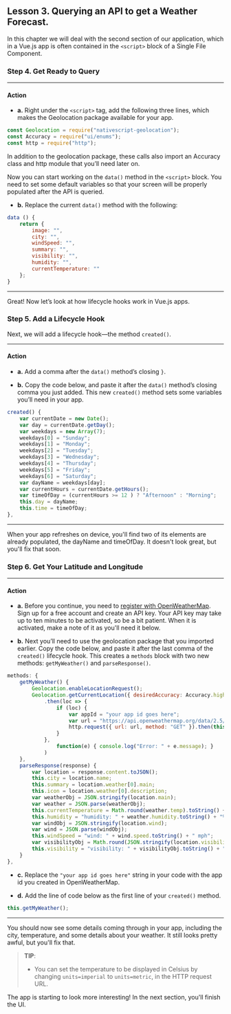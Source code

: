 ## Lesson 3. Querying an API to get a Weather Forecast. 

In this chapter we will deal with the second section of our application, which in a Vue.js app is often contained in the `<script>` block of a Single File Component.

### Step 4. Get Ready to Query

<hr data-action="start" />

#### Action

* **a.** Right under the `<script>` tag, add the following three lines, which makes the Geolocation package available for your app.

``` JavaScript
const Geolocation = require("nativescript-geolocation");
const Accuracy = require("ui/enums"); 
const http = require("http");
```

In addition to the geolocation package, these calls also import an Accuracy class and http module that you’ll need later on.

Now you can start working on the `data()` method in the `<script>` block. You need to set some default variables so that your screen will be properly populated after the API is queried.

* **b.** Replace the current `data()` method with the following:

``` JavaScript
data () {
    return {
        image: "", 
        city: "", 
        windSpeed: "", 
        summary: "", 
        visibility: "", 
        humidity: "", 
        currentTemperature: ""
    };
}
```

<hr data-action="end" />

Great! Now let’s look at how lifecycle hooks work in Vue.js apps.

### Step 5. Add a Lifecycle Hook

Next, we will add a lifecycle hook—the method `created()`.

<hr data-action="start" />

#### Action

* **a.** Add a comma after the `data()` method’s closing `}`.

* **b.** Copy the code below, and paste it after the `data()` method’s closing comma you just added. This new `created()` method sets some variables you’ll need in your app.

``` JavaScript
created() { 
    var currentDate = new Date();
    var day = currentDate.getDay();
    var weekdays = new Array(7);
    weekdays[0] = "Sunday";
    weekdays[1] = "Monday";
    weekdays[2] = "Tuesday";
    weekdays[3] = "Wednesday";
    weekdays[4] = "Thursday";
    weekdays[5] = "Friday";
    weekdays[6] = "Saturday";
    var dayName = weekdays[day];
    var currentHours = currentDate.getHours();
    var timeOfDay = (currentHours >= 12 ) ? "Afternoon" : "Morning";
    this.day = dayName;
    this.time = timeOfDay;
},
```

<hr data-action="end" />

When your app refreshes on device, you'll find two of its elements are already populated, the dayName and timeOfDay. It doesn't look great, but you'll fix that soon.

### Step 6. Get Your Latitude and Longitude

<hr data-action="start" />

#### Action

* **a.** Before you continue, you need to [register with OpenWeatherMap](https://home.openweathermap.org/users/sign_up). Sign up for a free account and create an API key. Your API key may take up to ten minutes to be activated, so be a bit patient. When it is activated, make a note of it as you'll need it below.

* **b.** Next you’ll need to use the geolocation package that you imported earlier. Copy the code below, and paste it after the last comma of the `created()` lifecycle hook. This creates a `methods` block with two new methods: `getMyWeather()` and `parseResponse()`.

``` JavaScript
methods: {
    getMyWeather() {
        Geolocation.enableLocationRequest();
        Geolocation.getCurrentLocation({ desiredAccuracy: Accuracy.high, updateDistance: 0.1, timeout: 20000 })
            .then(loc => {
                if (loc) {
                    var appId = "your app id goes here";
                    var url = "https://api.openweathermap.org/data/2.5/weather?APPID=" + appId + "&units=imperial&lat=" + loc.latitude + "&lon=" + loc.longitude;
                    http.request({ url: url, method: "GET" }).then(this.parseResponse)
                }
            },
                function(e) { console.log("Error: " + e.message); }
            )
    },
    parseResponse(response) {
        var location = response.content.toJSON();
        this.city = location.name;
        this.summary = location.weather[0].main;
        this.icon = location.weather[0].description;
        var weatherObj = JSON.stringify(location.main);
        var weather = JSON.parse(weatherObj);
        this.currentTemperature = Math.round(weather.temp).toString() + "°";
        this.humidity = "humidity: " + weather.humidity.toString() + "%";
        var windObj = JSON.stringify(location.wind);
        var wind = JSON.parse(windObj);
        this.windSpeed = "wind: " + wind.speed.toString() + " mph";
        var visibilityObj = Math.round(JSON.stringify(location.visibility)/1609.344);
        this.visibility = "visibility: " + visibilityObj.toString() + " m";
    }
},
```

* **c.** Replace the `"your app id goes here"` string in your code with the app id you created in OpenWeatherMap.

* **d.** Add the line of code below as the first line of your `created()` method.

``` JavaScript
this.getMyWeather();
```

<hr data-action="end" />

You should now see some details coming through in your app, including the city, temperature, and some details about your weather. It still looks pretty awful, but you'll fix that.

> **TIP**:
> * You can set the temperature to be displayed in Celsius by changing `units=imperial` to `units=metric`, in the HTTP request URL. 

The app is starting to look more interesting! In the next section, you'll finish the UI.
